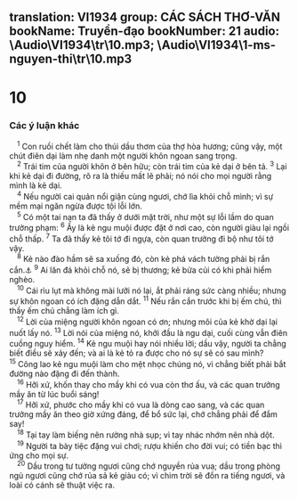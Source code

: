 translation: VI1934
group: CÁC SÁCH THƠ-VĂN
bookName: Truyền-đạo 
bookNumber: 21
audio: \Audio\VI1934\tr\10.mp3; \Audio\VI1934\1-ms-nguyen-thi\tr\10.mp3
-------

<div class="title"><h1>10</h1><h3>Các ý luận khác</h3></div>
<span class="verse tr_10_1"> <sup>1</sup> Con ruồi chết làm cho thúi dầu thơm của thợ hòa hương; cũng vậy, một chút điên dại làm nhẹ danh một người khôn ngoan sang trọng. <br/></span>
<span class="verse tr_10_2"> <sup>2</sup> Trái tim của người khôn ở bên hữu; còn trái tim của kẻ dại ở bên tả. </span>
<span class="verse tr_10_3"><sup>3</sup> Lại khi kẻ dại đi đường, rõ ra là thiếu mất lẽ phải; nó nói cho mọi người rằng mình là kẻ dại. <br/></span>
<span class="verse tr_10_4"> <sup>4</sup> Nếu người cai quản nổi giận cùng ngươi, chớ lìa khỏi chỗ mình; vì sự mềm mại ngăn ngừa được tội lỗi lớn. <br/></span>
<span class="verse tr_10_5"> <sup>5</sup> Có một tai nạn ta đã thấy ở dưới mặt trời, như một sự lỗi lầm do quan trưởng phạm: </span>
<span class="verse tr_10_6"><sup>6</sup> Ấy là kẻ ngu muội được đặt ở nơi cao, còn người giàu lại ngồi chỗ thấp. </span>
<span class="verse tr_10_7"><sup>7</sup> Ta đã thấy kẻ tôi tớ đi ngựa, còn quan trưởng đi bộ như tôi tớ vậy. <br/></span>
<span class="verse tr_10_8"> <sup>8</sup> Kẻ nào đào hầm sẽ sa xuống đó, còn kẻ phá vách tường phải bị rắn cắn.<a data-toggle="tooltip" data-placement="bottom" title="Thi 7:15; Ch 26:27 ">⚓</a></span>
<span class="verse tr_10_9"><sup>9</sup> Ai lăn đá khỏi chỗ nó, sẽ bị thương; kẻ bửa củi có khi phải hiểm nghèo. <br/></span>
<span class="verse tr_10_10"> <sup>10</sup> Cái rìu lụt mà không mài lưỡi nó lại, ắt phải ráng sức càng nhiều; nhưng sự khôn ngoan có ích đặng dẫn dắt. </span>
<span class="verse tr_10_11"><sup>11</sup> Nếu rắn cắn trước khi bị ếm chú, thì thầy ếm chú chẳng làm ích gì. <br/></span>
<span class="verse tr_10_12"> <sup>12</sup> Lời của miệng người khôn ngoan có ơn; nhưng môi của kẻ khờ dại lại nuốt lấy nó. </span>
<span class="verse tr_10_13"><sup>13</sup> Lời nói của miệng nó, khởi đầu là ngu dại, cuối cùng vẫn điên cuồng nguy hiểm. </span>
<span class="verse tr_10_14"><sup>14</sup> Kẻ ngu muội hay nói nhiều lời; dầu vậy, người ta chẳng biết điều sẽ xảy đến; và ai là kẻ tỏ ra được cho nó sự sẽ có sau mình? </span>
<span class="verse tr_10_15"><sup>15</sup> Công lao kẻ ngu muội làm cho mệt nhọc chúng nó, vì chẳng biết phải bắt đường nào đặng đi đến thành. <br/></span>
<span class="verse tr_10_16"> <sup>16</sup> Hỡi xứ, khốn thay cho mầy khi có vua còn thơ ấu, và các quan trưởng mầy ăn từ lúc buổi sáng! <br/></span>
<span class="verse tr_10_17"> <sup>17</sup> Hỡi xứ, phước cho mầy khi có vua là dòng cao sang, và các quan trưởng mầy ăn theo giờ xứng đáng, để bổ sức lại, chớ chẳng phải để đắm say! <br/></span>
<span class="verse tr_10_18"> <sup>18</sup> Tại tay làm biếng nên rường nhà sụp; vì tay nhác nhớm nên nhà dột. <br/></span>
<span class="verse tr_10_19"> <sup>19</sup> Người ta bày tiệc đặng vui chơi; rượu khiến cho đời vui; có tiền bạc thì ứng cho mọi sự. <br/></span>
<span class="verse tr_10_20"> <sup>20</sup> Dầu trong tư tưởng ngươi cũng chớ nguyền rủa vua; dầu trong phòng ngủ ngươi cũng chớ rủa sả kẻ giàu có; vì chim trời sẽ đồn ra tiếng ngươi, và loài có cánh sẽ thuật việc ra. <br/></span>
